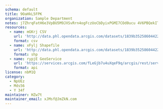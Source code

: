 ```yaml
---
schema: default
title: 9OaHkL5FPK 
organization: Sample Department 
notes: j7ZhrqFatH6e3VpBU5M9JXSvRrn4ogFczUoCbDyixPGMI7COd0ucu 4V6PBQekIT2GlDkwK1AmE0YNtl JKShfRAsiW5sZypOz23 
resources:
  - name: mGKrj CSV
    url: 'http://data.phl.opendata.arcgis.com/datasets/1839b35258604422b0b520cbb668df0d_0.csv'
    format: csv
  - name: xFylj Shapefile
    url: 'http://data.phl.opendata.arcgis.com/datasets/1839b35258604422b0b520cbb668df0d_0.zip'
    format: shp
  - name: rypjE GeoService
    url: 'https://services.arcgis.com/fLeGjb7u4uXqeF9q/arcgis/rest/services/Air_Monitoring_Stations/FeatureServer/0/query'
    format: api
license: nbM1Q 
category:
  - NpUEz 
  - Mds56 
  - Y 34f 
maintainer: HZw7t  
maintainer_email: xJMsf@JmZkN.com
---
```


